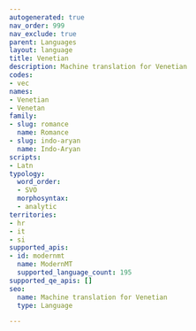 ```yaml
---
autogenerated: true
nav_order: 999
nav_exclude: true
parent: Languages
layout: language
title: Venetian
description: Machine translation for Venetian
codes:
- vec
names:
- Venetian
- Venetan
family:
- slug: romance
  name: Romance
- slug: indo-aryan
  name: Indo-Aryan
scripts:
- Latn
typology:
  word_order:
  - SVO
  morphosyntax:
  - analytic
territories:
- hr
- it
- si
supported_apis:
- id: modernmt
  name: ModernMT
  supported_language_count: 195
supported_qe_apis: []
seo:
  name: Machine translation for Venetian
  type: Language

---
```



